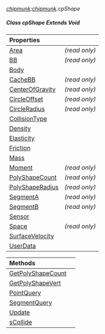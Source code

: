 _[chipmunk](../../modules/chipmunk/chipmunk-module.md):[chipmunk](../../modules/chipmunk/chipmunk-module.md).cpShape_
##### Class cpShape Extends Void

| Properties | |
|:---|:---|
| [Area](chipmunk-cpshape-area.md) |  _(read only)_ |
| [BB](chipmunk-cpshape-bb.md) |  _(read only)_ |
| [Body](chipmunk-cpshape-body.md) |  |
| [CacheBB](chipmunk-cpshape-cachebb.md) |  _(read only)_ |
| [CenterOfGravity](chipmunk-cpshape-centerofgravity.md) |  _(read only)_ |
| [CircleOffset](chipmunk-cpshape-circleoffset.md) |  _(read only)_ |
| [CircleRadius](chipmunk-cpshape-circleradius.md) |  _(read only)_ |
| [CollisionType](chipmunk-cpshape-collisiontype.md) |  |
| [Density](chipmunk-cpshape-density.md) |  |
| [Elasticity](chipmunk-cpshape-elasticity.md) |  |
| [Friction](chipmunk-cpshape-friction.md) |  |
| [Mass](chipmunk-cpshape-mass.md) |  |
| [Moment](chipmunk-cpshape-moment.md) |  _(read only)_ |
| [PolyShapeCount](chipmunk-cpshape-polyshapecount.md) |  _(read only)_ |
| [PolyShapeRadius](chipmunk-cpshape-polyshaperadius.md) |  _(read only)_ |
| [SegmentA](chipmunk-cpshape-segmenta.md) |  _(read only)_ |
| [SegmentB](chipmunk-cpshape-segmentb.md) |  _(read only)_ |
| [Sensor](chipmunk-cpshape-sensor.md) |  |
| [Space](chipmunk-cpshape-space.md) |  _(read only)_ |
| [SurfaceVelocity](chipmunk-cpshape-surfacevelocity.md) |  |
| [UserData](chipmunk-cpshape-userdata.md) |  |

| Methods | |
|:---|:---|
| [GetPolyShapeCount](chipmunk-cpshape-getpolyshapecount_ext.md) |  |
| [GetPolyShapeVert](chipmunk-cpshape-getpolyshapevert_ext.md) |  |
| [PointQuery](chipmunk-cpshape-pointquery_ext.md) |  |
| [SegmentQuery](chipmunk-cpshape-segmentquery_ext.md) |  |
| [Update](chipmunk-cpshape-update_ext.md) |  |
| [sCollide](chipmunk-cpshape-scollide_ext.md) |  |
